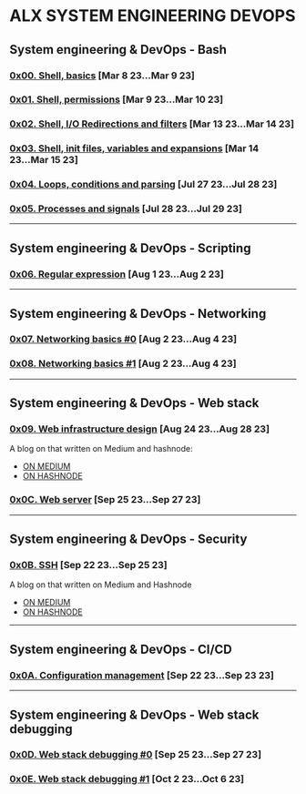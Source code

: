 # ALX SYSTEM ENGINEERING DEVOPS
## System engineering & DevOps - Bash
### [0x00. Shell, basics](0x00-shell_basics) [Mar 8 23...Mar 9 23]
### [0x01. Shell, permissions](0x01-shell_permissions) [Mar 9 23...Mar 10 23]
### [0x02. Shell, I/O Redirections and filters](0x02-shell_redirections) [Mar 13 23...Mar 14 23]
### [0x03. Shell, init files, variables and expansions](0x03-shell_variables_expansions) [Mar 14 23...Mar 15 23]
### [0x04. Loops, conditions and parsing](0x04-loops_conditions_and_parsing) [Jul 27 23...Jul 28 23]
### [0x05. Processes and signals](0x05-processes_and_signals) [Jul 28 23...Jul 29 23]
****
## System engineering & DevOps - Scripting
### [0x06. Regular expression](0x06-regular_expressions) [Aug 1 23...Aug 2 23]
****
## System engineering & DevOps - Networking
### [0x07. Networking basics #0](0x07-networking_basics) [Aug 2 23...Aug 4 23]
### [0x08. Networking basics #1](0x08-networking_basics_2) [Aug 2 23...Aug 4 23]
****
## System engineering & DevOps - Web stack
### [0x09. Web infrastructure design](0x09-web_infrastructure_design) [Aug 24 23...Aug 28 23]
A blog on that written on Medium and hashnode:
- [ON MEDIUM](https://medium.com/@asmaehadar32/web-infrastructure-design-fb123a53cb05)
- [ON HASHNODE](https://bytebites.hashnode.dev/web-infrastructure-design)
### [0x0C. Web server](0x0C-web_server) [Sep 25 23...Sep 27 23]
****
## System engineering & DevOps - Security
### [0x0B. SSH](0x0B-ssh) [Sep 22 23...Sep 25 23]
A blog on that written on Medium and Hashnode
- [ON MEDIUM](https://medium.com/@asmaehadar32/concepts-about-the-ssh-connection-a480dc532784)
- [ON HASHNODE](https://bytebites.hashnode.dev/concepts-about-the-ssh-connection)
****
## System engineering & DevOps - CI/CD
### [0x0A. Configuration management](0x0A-configuration_management) [Sep 22 23...Sep 23 23]
****
## System engineering & DevOps - Web stack debugging
### [0x0D. Web stack debugging #0](0x0D-web_stack_debugging_0) [Sep 25 23...Sep 27 23]
### [0x0E. Web stack debugging #1](0x0E-web_stack_debugging_1) [Oct 2 23...Oct 6 23]
